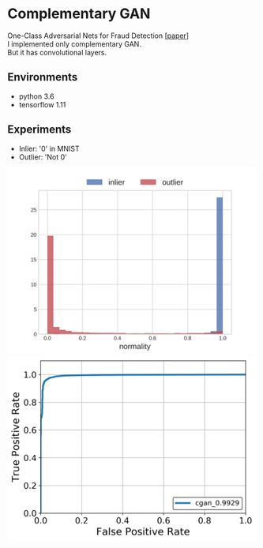 # Complementary GAN
One-Class Adversarial Nets for Fraud Detection [[paper]](https://arxiv.org/abs/1803.01798)  
I implemented only complementary GAN.  
But it has convolutional layers.  

## Environments
* python 3.6
* tensorflow 1.11

## Experiments
* Inlier: '0' in MNIST
* Outlier: 'Not 0'

<img src="assets/normality_histogram.png">  
<img src="assets/roc.png">
